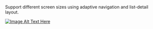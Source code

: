 Support different screen sizes using adaptive navigation and list-detail layout.

[![Image Alt Text Here](https://img.youtube.com/vi/HUNc6Ywu8v8/0.jpg)](https://www.youtube.com/watch?v=HUNc6Ywu8v8)

